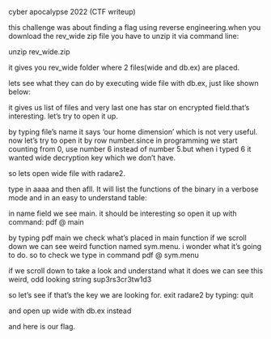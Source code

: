 cyber apocalypse 2022 (CTF writeup)

this challenge was about finding a flag using reverse engineering.when you download the rev_wide zip file you have to unzip it via command line:

unzip rev_wide.zip

it gives you rev_wide folder where 2 files(wide and db.ex) are placed.

lets see what they can do by executing wide file with db.ex, just like shown below:


it gives us list of files and very last one has star on encrypted field.that’s interesting. let’s try to open it up.


by typing file’s name it says ‘our home dimension’ which is not very useful. now let’s try to open it by row number.since in programming we start counting from 0, use number 6 instead of number 5.but when i typed 6 it wanted wide decryption key which we don’t have.

so lets open wide file with radare2.


type in aaaa and then afll. It will list the functions of the binary in a verbose mode and in an easy to understand table:


in name field we see main. it should be interesting so open it up with command: pdf @ main


by typing pdf main we check what’s placed in main function
if we scroll down we can see weird function named sym.menu. i wonder what it’s going to do. so to check we type in command pdf @ sym.menu


if we scroll down to take a look and understand what it does we can see this weird, odd looking string sup3rs3cr3tw1d3


so let’s see if that’s the key we are looking for. exit radare2 by typing: quit

and open up wide with db.ex instead


and here is our flag.
